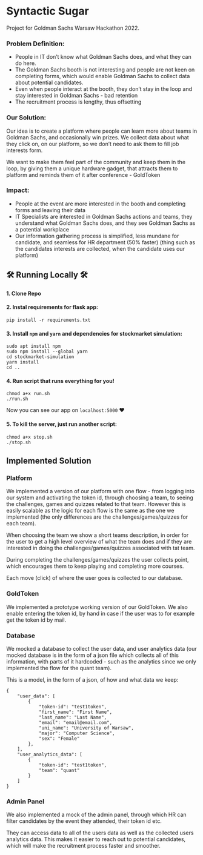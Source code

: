 # Syntactic Sugar

Project for Goldman Sachs Warsaw Hackathon 2022.

### Problem Definition:
 - People in IT don’t know what Goldman Sachs does, and what they can do here.
 - The Goldman Sachs booth is not interesting and people are not keen on completing forms, which would enable Goldman Sachs to collect data about potential candidates.
 - Even when people interact at the booth, they don’t stay in the loop and stay interested in Goldman Sachs - bad retention
 - The recruitment process is lengthy, thus offsetting

### Our Solution:
Our idea is to create a platform where people can learn more about teams in Goldman Sachs, and occasionally win prizes. We collect data about what they click on, on our platform, so we don’t need to ask them to fill job interests form. 

We want to make them feel part of the community and keep them in the loop, by giving them a unique hardware gadget, that attracts them to platform and reminds them of it after conference - GoldToken

### Impact:
 - People at the event are more interested in the booth and completing forms and leaving their data
  - IT Specialists are interested in Goldman Sachs actions and teams, they understand what Goldman Sachs does, and they see Goldman Sachs as a potential workplace
  - Our information gathering process is simplified, less mundane for candidate, and seamless for HR department (50% faster) (thing such as the candidates interests are collected, when the candidate uses our platform)

## :hammer_and_wrench: Running Locally :hammer_and_wrench:

#### 1. Clone Repo

#### 2. Instal requirements for flask app:

`pip install -r requirements.txt` 

#### 3. Install `npm` and `yarn` and dependencies for stockmarket simulation:

```
sudo apt install npm
sudo npm install --global yarn
cd stockmarket-simulation
yarn install
cd ..
```

#### 4. Run script that runs everything for you!

```
chmod a+x run.sh
./run.sh
```

Now you can see our app on `localhost:5000` :heart:

#### 5. To kill the server, just run another script:

```
chmod a+x stop.sh
./stop.sh
```

## Implemented Solution
### Platform
We implemented a version of our platform with one flow - from logging into our system and activating the token id, through choosing a team, to
seeing the challenges, games and quizzes related to that team. However this is easily scalable as the logic for each flow is the same as the one we implemented (the only differences are the challenges/games/quizzes for each team).

When choosing the team we show a short teams description, in order for the user to get a high level overview of what the team does and if they are interested in doing the challenges/games/quizzes associated with tat team.

During completing the challenges/games/quizzes the user collects point, which encourages them to keep playing and completing more courses.

Each move (click) of where the user goes is collected to our database.

### GoldToken
We implemented a prototype working version of our GoldToken.
We also enable entering the token id, by hand in case if the user was to for example get the token id by mail.

### Database
We mocked a database to collect the user data, and user analytics data (our 
mocked database is in the form of a json file which collects all of this information, 
with parts of it hardcoded - such as the analytics since we only implemented the flow for the quant team).

This is a model, in the form of a json, of how and what data we keep:
```
{
    "user_data": [
        {
            "token-id": "test1token",
            "first_name": "First Name",
            "last_name": "Last Name",
            "email": "email@email.com",
            "uni_name": "University of Warsaw",
            "major": "Computer Science",
            "sex": "Female"
        },
    ],
    "user_analytics_data": [
        {
            "token-id": "test1token",
            "team": "quant"
        }
    ]
}
```

### Admin Panel
We also implemented a mock of the admin panel, through which HR can filter candidates
by the event they attended, their token id etc. 

They can access data to all of the users data as well as the collected users analytics data. 
This makes it easier to reach out to potential candidates, which will make the recruitment process faster and smoother.

